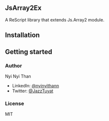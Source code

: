 ## JsArray2Ex

A ReScript library that extends Js.Array2 module.

## Installation

## Getting started

### Author

Nyi Nyi Than
- LinkedIn: [@nyinyithann](https://www.linkedin.com/in/nyinyithan/)
- Twitter: [@JazzTuyat](https://twitter.com/JazzTuyat)

### License

MIT
